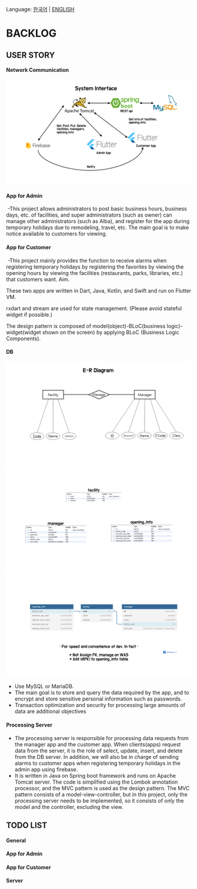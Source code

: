 Language: [한국어](BACKLOG.md) | [ENGLISH](BACKLOG-EN.md)

# BACKLOG

## USER STORY

#### Network Communication
![](/page_assets/images/network.png)

#### App for Admin
 -This project allows administrators to post basic business hours, business days, etc. of facilities, and super administrators (such as owner) can manage other administrators (such as Alba), and register for the app during temporary holidays due to remodeling, travel, etc. The main goal is to make notice available to customers for viewing.

#### App for Customer
 -This project mainly provides the function to receive alarms when registering temporary holidays by registering the favorites by viewing the opening hours by viewing the facilities (restaurants, parks, libraries, etc.) that customers want. Aim.

These two apps are written in Dart, Java, Kotlin, and Swift and run on Flutter VM.

rxdart and stream are used for state management. (Please avoid stateful widget if possible.)

The design pattern is composed of model(object)-BLoC(business logic)-widget(widget shown on the screen) by applying BLoC (Business Logic Components).

#### DB

![](/page_assets/images/e-r_diagram.png)
![](/page_assets/images/db_schema.png)
![](/page_assets/images/db_schema2.png)

- Use MySQL or MariaDB.
- The main goal is to store and query the data required by the app, and to encrypt and store sensitive personal information such as passwords.
- Transaction optimization and security for processing large amounts of data are additional objectives

#### Processing Server
- The processing server is responsible for processing data requests from the manager app and the customer app. When clients(apps) request data from the server, it is the role of select, update, insert, and delete from the DB server. In addition, we will also be in charge of sending alarms to customer apps when registering temporary holidays in the admin app using firebase.
- It is written in Java on Spring boot framework and runs on Apache Tomcat server. The code is simplified using the Lombok annotation processor, and the MVC pattern is used as the design pattern. The MVC pattern consists of a model-view-controller, but in this project, only the processing server needs to be implemented, so it consists of only the model and the controller, excluding the view.

## TODO LIST

#### General

#### App for Admin

#### App for Customer

#### Server